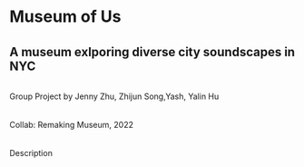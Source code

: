 # Museum of Us

###### 
## A museum exlporing diverse city soundscapes in NYC
###### 
Group Project by Jenny Zhu, Zhijun Song,Yash, Yalin Hu
###### 
Collab: Remaking Museum, 2022
######
Description
